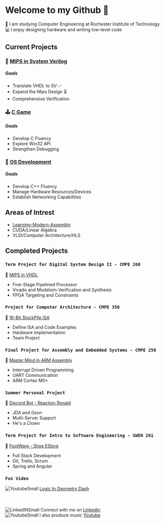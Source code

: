 # Welcome to my Github 🌊

🚀 I am studying Computer Engineering at Rochester Institute of Technology \
💻 I enjoy designing hardware and writing low-level code
## Current Projects
### 🎯 [MIPS in System Verilog](https://github.com/GlennVodra/32-Bit-MipsProcessor)
##### Goals
* Translate VHDL to SV ✅
* Expand the Mips Design ⏳
* Comprehensive Verification

### 🕹 [C Game](https://github.com/GlennVodra/Tutorial-Game)
##### Goals
* Develop C Fluency
* Explore Win32 API
* Strengthen Debugging

### 🌱 [OS Development](https://github.com/GlennVodra/OS-Development)
##### Goals
* Develop C++ Fluency
* Manage Hardware Resources/Devices
* Establish Networking Capabilities

## Areas of Intrest
* [Learning-Modern-Assembly](https://github.com/GlennVodra/Learning-Modern-Assembly)
* CUDA/Linear Algebra
* VLSI/Computer Architecture/HLS

## Completed Projects
### `Term Project for Digital System Design II - CMPE 260`
💾 [MIPS in VHDL](https://github.com/GlennVodra/32-Bit-MipsProcessor)
* Five-Stage Pipelined Processor
* Vivado and Modelsim Verification and Synthesis 
* FPGA Targeting and Constraints
### `Project for Computer Architecture - CMPE 350`
📜 [16-Bit StockPile ISA](https://github.com/GlennVodra/StockPile)
* Define ISA and Code Examples
* Hardware Implementation 
* Team Project
### `Final Project for Assembly and Embedded Systems - CMPE 250`
💫 [Master Mind in ARM Assembly](https://github.com/GlennVodra/MasterMind)
* Interrupt Driven Programming
* UART Communication
* ARM Cortex M0+
### `Summer Personal Project`
🤡 [Discord Bot - Reaction Ronald](https://github.com/GlennVodra/Reaction-Ronald)
* JDA and Gson
* Multi-Server Support
* He's a Clown
### `Term Project for Intro to Software Engineering - SWEN 261`
👟 [FootWare - Shoe EStore](https://github.com/GlennVodra/FootWare)
* Full Stack Development
* Git, Trello, Scrum
* Spring and Angular
### `Fun Video`
![YoutubeSmall](https://github.com/GlennVodra/GlennVodra/assets/37476686/9b18746d-89ee-409c-9a7f-0ec336a937e1) [Logic In Geometry Dash](https://youtu.be/1aHnfme673k)
\
\
\
\
![LinkedINSmall](https://github.com/GlennVodra/GlennVodra/assets/37476686/5f6f1a4b-1f9a-4957-bc73-cf9f669e1de1)
Connect with me on [LinkedIn](https://www.linkedin.com/in/glennvodra/)\
![YoutubeSmall](https://github.com/GlennVodra/GlennVodra/assets/37476686/9b18746d-89ee-409c-9a7f-0ec336a937e1)
I also produce music [Youtube](https://www.youtube.com/@darkrover)
